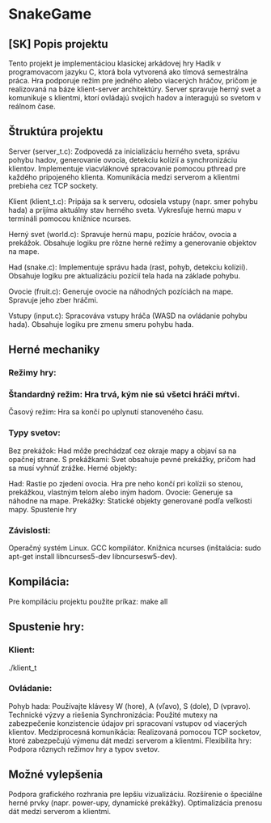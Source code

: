 # SnakeGame
## [SK] Popis projektu
Tento projekt je implementáciou klasickej arkádovej hry Hadík v programovacom jazyku C, ktorá bola vytvorená ako tímová semestrálna práca. Hra podporuje režim pre jedného alebo viacerých hráčov, pričom je realizovaná na báze klient-server architektúry. Server spravuje herný svet a komunikuje s klientmi, ktorí ovládajú svojich hadov a interagujú so svetom v reálnom čase.

## Štruktúra projektu

Server (server_t.c):
Zodpovedá za inicializáciu herného sveta, správu pohybu hadov, generovanie ovocia, detekciu kolízií a synchronizáciu klientov.
Implementuje viacvláknové spracovanie pomocou pthread pre každého pripojeného klienta.
Komunikácia medzi serverom a klientmi prebieha cez TCP sockety.

Klient (klient_t.c):
Pripája sa k serveru, odosiela vstupy (napr. smer pohybu hada) a prijíma aktuálny stav herného sveta.
Vykresľuje hernú mapu v termináli pomocou knižnice ncurses.

Herný svet (world.c):
Spravuje hernú mapu, pozície hráčov, ovocia a prekážok.
Obsahuje logiku pre rôzne herné režimy a generovanie objektov na mape.

Had (snake.c):
Implementuje správu hada (rast, pohyb, detekciu kolízií).
Obsahuje logiku pre aktualizáciu pozícií tela hada na základe pohybu.

Ovocie (fruit.c):
Generuje ovocie na náhodných pozíciách na mape.
Spravuje jeho zber hráčmi.

Vstupy (input.c):
Spracováva vstupy hráča (WASD na ovládanie pohybu hada).
Obsahuje logiku pre zmenu smeru pohybu hada.

## Herné mechaniky
### Režimy hry:

### Štandardný režim: Hra trvá, kým nie sú všetci hráči mŕtvi.
Časový režim: Hra sa končí po uplynutí stanoveného času.
### Typy svetov:

Bez prekážok: Had môže prechádzať cez okraje mapy a objaví sa na opačnej strane.
S prekážkami: Svet obsahuje pevné prekážky, pričom had sa musí vyhnúť zrážke.
Herné objekty:

Had: Rastie po zjedení ovocia. Hra pre neho končí pri kolízii so stenou, prekážkou, vlastným telom alebo iným hadom.
Ovocie: Generuje sa náhodne na mape.
Prekážky: Statické objekty generované podľa veľkosti mapy.
Spustenie hry

### Závislosti:
Operačný systém Linux.
GCC kompilátor.
Knižnica ncurses (inštalácia: sudo apt-get install libncurses5-dev libncursesw5-dev).

## Kompilácia:
Pre kompiláciu projektu použite príkaz:
make all

## Spustenie hry:
### Klient:
./klient_t

### Ovládanie:
Pohyb hada: Používajte klávesy W (hore), A (vľavo), S (dole), D (vpravo).
Technické výzvy a riešenia
Synchronizácia: Použité mutexy na zabezpečenie konzistencie údajov pri spracovaní vstupov od viacerých klientov.
Medziprocesná komunikácia: Realizovaná pomocou TCP socketov, ktoré zabezpečujú výmenu dát medzi serverom a klientmi.
Flexibilita hry: Podpora rôznych režimov hry a typov svetov.

## Možné vylepšenia
Podpora grafického rozhrania pre lepšiu vizualizáciu.
Rozšírenie o špeciálne herné prvky (napr. power-upy, dynamické prekážky).
Optimalizácia prenosu dát medzi serverom a klientmi.
